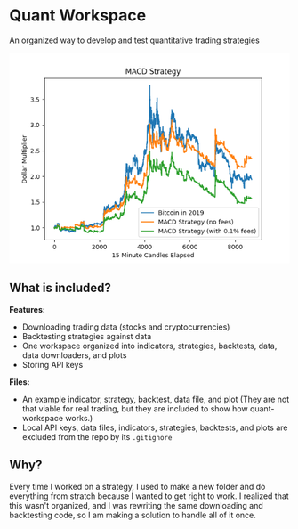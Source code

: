 # Quant Workspace
An organized way to develop and test quantitative trading strategies

![Screenshot of a backtest](plots/EXAMPLE_MACD_returns.png)

## What is included?

**Features:**

- Downloading trading data (stocks and cryptocurrencies)
- Backtesting strategies against data
- One workspace organized into indicators, strategies, backtests, data, data downloaders, and plots
- Storing API keys

**Files:**

- An example indicator, strategy, backtest, data file, and plot (They are not that viable for real trading, but they are included to show how quant-workspace works.)
- Local API keys, data files, indicators, strategies, backtests, and plots are excluded from the repo by its `.gitignore`

## Why?

Every time I worked on a strategy, I used to make a new folder and do everything from stratch because I wanted to get right to work. I realized that this wasn't organized, and I was rewriting the same downloading and backtesting code, so I am making a solution to handle all of it once.
